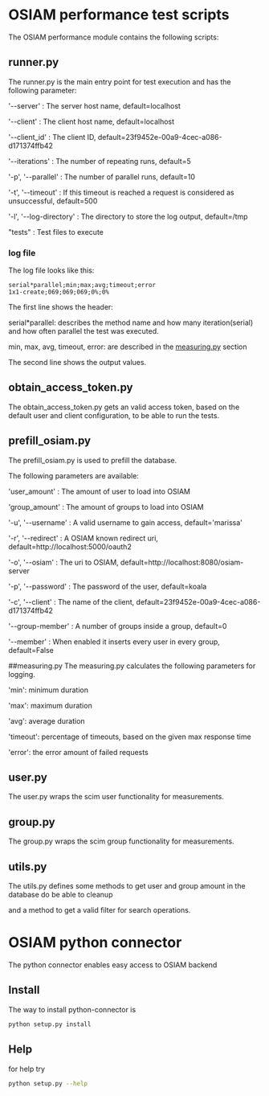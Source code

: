 # OSIAM performance test scripts

The OSIAM performance module contains the following scripts:

## runner.py
The runner.py is the main entry point for test execution and has the following parameter:

'--server' : The server host name, default=localhost

'--client' : The client host name, default=localhost

'--client_id' : The client ID, default=23f9452e-00a9-4cec-a086-d171374ffb42

'--iterations' : The number of repeating runs, default=5

'-p', '--parallel' : The number of parallel runs, default=10

'-t', '--timeout' : If this timeout is reached a request is considered as unsuccessful, default=500

'-l', '--log-directory' : The directory to store the log output, default=/tmp

"tests" : Test files to execute

### log file
The log file looks like this:
```csv
serial*parallel;min;max;avg;timeout;error
1x1-create;069;069;069;0%;0%
```
The first line shows the header:

serial*parallel: describes the method name and how many iteration(serial) and how often parallel the test was executed.

min, max, avg, timeout, error: are described in the [measuring.py](https://github.com/osiam/osiam/tree/master/python#measuringpy) section

The second line shows the output values.

## obtain_access_token.py
The obtain_access_token.py gets an valid access token, based on the default user and client configuration, to be able to run the tests.

## prefill_osiam.py
The prefill_osiam.py is used to prefill the database.

The following parameters are available:

'user_amount' : The amount of user to load into OSIAM

'group_amount' : The amount of groups to load into OSIAM

'-u', '--username' : A valid username to gain access, default='marissa'

'-r', '--redirect' : A OSIAM known redirect uri, default=http://localhost:5000/oauth2

'-o', '--osiam' : The uri to OSIAM, default=http://localhost:8080/osiam-server

'-p', '--password' : The password of the user, default=koala

'-c', '--client' : The name of the client, default=23f9452e-00a9-4cec-a086-d171374ffb42

'--group-member' : A number of groups inside a group, default=0

'--member' : When enabled it inserts every user in every group, default=False

##measuring.py
The measuring.py calculates the following parameters for logging.

'min': minimum duration

'max': maximum duration

'avg': average duration

'timeout': percentage of timeouts, based on the given max response time

'error': the error amount of failed requests

## user.py
The user.py wraps the scim user functionality for measurements.

## group.py
The group.py wraps the scim group functionality for measurements.

## utils.py
The utils.py defines some methods to get user and group amount in the database do be able to cleanup

and a method to get a valid filter for search operations.


# OSIAM python connector

The python connector enables easy access to OSIAM backend

## Install
The way to install python-connector is
```sh
python setup.py install
```

## Help
for help try
```sh
python setup.py --help
```
